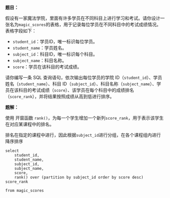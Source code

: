 **题目：**

假设有一家魔法学院，里面有许多学员在不同科目上进行学习和考试。请你设计一张名为`magic_scores`的表格，用于记录每位学员在不同科目中的考试成绩情况。表格字段如下：

- `student_id`：学员ID，唯一标识每位学员。
- `student_name`：学员姓名。
- `subject_id`：科目ID，唯一标识每个科目。
- `subject_name`：科目名称。
- `score`：学员在该科目的考试成绩。

请你编写一条 SQL 查询语句，依次输出每位学员的学院 ID（`student_id`）、学员姓名（`student_name`）、科目 ID（`subject_id`）、科目名称（`subject_name`）、学员在该科目的考试成绩（`score`）、该学员在每个科目中的成绩排名（`score_rank`），并将结果按照成绩从高到低进行排序。



**题解：**

使用 开窗函数 `rank()`，为每一个学生增加一个新列`score_rank`，用于表示该学生在对应某课程中的排名。

排名在指定的课程中进行，因此根据`subject_id`进行分组，在各个课程组内进行降序排序

```mysql
select 
    student_id,
    student_name,
    subject_id,
    subject_name,
    score,
    rank() over (partition by subject_id order by score desc) score_rank

from magic_scores
```

